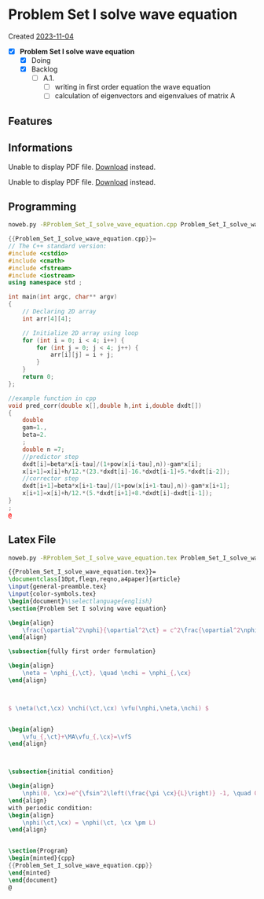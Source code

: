 # Problem Set I solve wave equation
Created [2023-11-04]()

- [X] **Problem Set I solve wave equation**
    - [X] Doing
    - [X] Backlog
       - [ ] A.1.
          - [ ] writing in first order equation the wave equation
          - [ ] calculation of eigenvectors and eigenvalues of matrix A

## Features

## Informations

<object data="/Problem_Set_I_solve_wave_equation_tex_programming/ps1_NRII.pdf" type="application/pdf" width="100%" height="700px">
    <p>Unable to display PDF file. <a href="/Problem_Set_I_solve_wave_equation_tex_programming/ps1_NRII.pdf">Download</a> instead.</p>
</object>

<object data="/Problem_Set_I_solve_wave_equation_tex_programming/Problem_Set_I_solve_wave_equation.pdf" type="application/pdf" width="100%" height="700px">
    <p>Unable to display PDF file. <a href="/Problem_Set_I_solve_wave_equation_tex_programming/Problem_Set_I_solve_wave_equation.pdf">Download</a> instead.</p>
</object>

## Programming

```bash
noweb.py -RProblem_Set_I_solve_wave_equation.cpp Problem_Set_I_solve_wave_equation.md > Problem_Set_I_solve_wave_equation.cpp && echo 'fertig' 
```


```cpp
{{Problem_Set_I_solve_wave_equation.cpp}}=
// The C++ standard version:
#include <cstdio>
#include <cmath>
#include <fstream>
#include <iostream>
using namespace std ;

int main(int argc, char** argv)
{
    // Declaring 2D array
    int arr[4][4];

    // Initialize 2D array using loop
    for (int i = 0; i < 4; i++) {
        for (int j = 0; j < 4; j++) {
            arr[i][j] = i + j;
        }
    }
    return 0;
};

//example function in cpp
void pred_corr(double x[],double h,int i,double dxdt[])
{
    double
    gam=1.,
    beta=2.
    ;
    double n =7;
    //predictor step
    dxdt[i]=beta*x[i-tau]/(1+pow(x[i-tau],n))-gam*x[i];
    x[i+1]=x[i]+h/12.*(23.*dxdt[i]-16.*dxdt[i-1]+5.*dxdt[i-2]);
    //corrector step
    dxdt[i+1]=beta*x[i+1-tau]/(1+pow(x[i+1-tau],n))-gam*x[i+1];
    x[i+1]=x[i]+h/12.*(5.*dxdt[i+1]+8.*dxdt[i]-dxdt[i-1]);
}
;
@
```

## Latex File


```bash
noweb.py -RProblem_Set_I_solve_wave_equation.tex Problem_Set_I_solve_wave_equation.md > Problem_Set_I_solve_wave_equation.tex && pdflatex .tex && xdg-open Problem_Set_I_solve_wave_equation.pdf 2>/dev/null & 
```


```tex
{{Problem_Set_I_solve_wave_equation.tex}}=
\documentclass[10pt,fleqn,reqno,a4paper]{article}
\input{general-preamble.tex}
\input{color-symbols.tex}
\begin{document}%\selectlanguage{english}
\section{Problem Set I solving wave equation}

\begin{align}
	\frac{\opartial^2\nphi}{\opartial^2\ct} = c^2\frac{\opartial^2\nphi}{\opartial^2\cx}
\end{align}

\subsection{fully first order formulation}

\begin{align}
	\neta = \nphi_{,\ct}, \quad \nchi = \nphi_{,\cx}
\end{align}



$ \neta(\ct,\cx) \nchi(\ct,\cx) \vfu(\nphi,\neta,\nchi) $


\begin{align}
	\vfu_{,\ct}+\MA\vfu_{,\cx}=\vfS 
\end{align}



\subsection{initial condition}

\begin{align}
	\nphi(0, \cx)=e^{\fsin^2\left(\frac{\pi \cx}{L}\right)} -1, \quad 0 \leq \cx \leq L
\end{align}
with periodic condition:
\begin{align}
	\nphi(\ct,\cx) = \nphi(\ct, \cx \pm L)
\end{align}


\section{Program}
\begin{minted}{cpp}
{{Problem_Set_I_solve_wave_equation.cpp}}
\end{minted}
\end{document}
@
```
